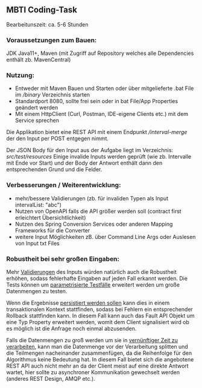 ## MBTI Coding-Task

Bearbeitunszeit: ca. 5-6 Stunden

### Voraussetzungen zum Bauen:

JDK Java11+, Maven (mit Zugriff auf Repository welches alle Dependencies enthält zb. MavenCentral)

### Nutzung:

- Entweder mit Maven Bauen und Starten oder über mitgelieferte .bat File im */binary* Verzeichnis starten
- Standardport 8080, sollte frei sein oder in bat File/App Properties geändert werden
- Mit einem HttpClient (Curl, Postman, IDE-eigene Clients etc.) mit dem Service sprechen

Die Applikation bietet eine REST API mit einem Endpunkt */interval-merge* der den Input per POST entgegen nimmt.

Der JSON Body für den Input aus der Aufgabe liegt im Verzeichnis: *src/test/resources*
Einige invalide Inputs werden geprüft (wie zb. Intervalle mit Ende vor Start) und der Body der Antwort enthält dann den
entsprechenden Grund und die Felder.

### Verbesserungen / Weiterentwicklung:

- mehr/bessere Validierungen (zb. für invaliden Typen als Input intervalList: "abc")
- Nutzen von OpenAPI falls die API größer werden soll (contract first erleichtert Übersichtlichkeit)
- Nutzen des Spring Conversion Services oder anderen Mapping Frameworks für die Converter
- weitere Input Möglichkeiten zB. über Command Line Args oder Auslesen von Input txt Files

### Robustheit bei sehr großen Eingaben:

Mehr <u>Validierungen</u> des Inputs würden natürlich auch die Robustheit erhöhen, sodass fehlerhafte Eingaben
auf jeden Fall erkannt werden. Die Tests können um <u>parametrisierte Testfälle</u> erweitert werden um große
Datenmengen zu testen.

Wenn die Ergebnisse <u>persistiert werden sollen</u> kann dies in einem transaktionalen Kontext stattfinden, sodass
bei Fehlern ein entsprechender Rollback stattfinden kann. In diesem Fall kann auch das Fault API Objekt um eine Typ
Property erweitert werden, womit dem Client signalisiert wird ob es möglich ist die Anfrage noch einmal abzusenden.

Falls die Datenmengen zu groß werden um sie in <u>vernünftiger Zeit zu verarbeiten</u>, kann man die Datenmenge vor der
Verarbeitung
splitten und die Teilmengen nacheinander zusammenfügen, da die Reihenfolge für den Algorithmus keine Bedeutung hat.
In diesem Fall bietet sich die angebotene REST API auch nicht mehr an da der Client meist auf eine direkte Antwort
wartet, hier sollte zu asynchroner Kommunikation gewechselt werden (anderes REST Design, AMQP etc.).
